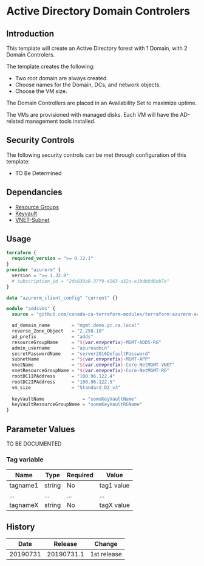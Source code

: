 # Active Directory Domain Controlers

## Introduction

This template will create an Active Directory forest with 1 Domain, with 2 Domain Controlers.

The template creates the following:

* Two root domain are always created.
* Choose names for the Domain, DCs, and network objects.  
* Choose the VM size.

The Domain Controllers are placed in an Availability Set to maximize uptime.

The VMs are provisioned with managed disks.  Each VM will have the AD-related management tools installed.

## Security Controls

The following security controls can be met through configuration of this template:

* TO Be Determined

## Dependancies

* [Resource Groups](https://github.com/canada-ca-azure-templates/resourcegroups/blob/master/readme.md)
* [Keyvault](https://github.com/canada-ca-azure-templates/keyvaults/blob/master/readme.md)
* [VNET-Subnet](https://github.com/canada-ca-azure-templates/vnet-subnet/blob/master/readme.md)

## Usage

```terraform
terraform {
  required_version = ">= 0.12.1"
}
provider "azurerm" {
  version = ">= 1.32.0"
  # subscription_id = "2de839a0-37f9-4163-a32a-e1bdb8d6eb7e"
}

data "azurerm_client_config" "current" {}

module "addsvms" {
  source = "github.com/canada-ca-terraform-modules/terraform-azurerm-active-directory?ref=20190731.1"

  ad_domain_name        = "mgmt.demo.gc.ca.local"
  reverse_Zone_Object   = "2.250.10"
  ad_prefix             = "adds"
  resourceGroupName     = "${var.envprefix}-MGMT-ADDS-RG"
  admin_username        = "azureadmin"
  secretPasswordName    = "server2016DefaultPassword"
  subnetName            = "${var.envprefix}-MGMT-APP"
  vnetName              = "${var.envprefix}-Core-NetMGMT-VNET"
  vnetResourceGroupName = "${var.envprefix}-Core-NetMGMT-RG"
  rootDC1IPAddress      = "100.96.122.4"
  rootDC2IPAddress      = "100.96.122.5"
  vm_size               = "Standard_D2_v3"
  
  keyVaultName              = "someKeyVaultName"
  keyVaultResourceGroupName = "someKeyVaultRGName"
}
```

## Parameter Values

TO BE DOCUMENTED

### Tag variable

| Name     | Type   | Required | Value      |
| -------- | ------ | -------- | ---------- |
| tagname1 | string | No       | tag1 value |
| ...      | ...    | ...      | ...        |
| tagnameX | string | No       | tagX value |

## History

| Date     | Release    | Change      |
| -------- | ---------- | ----------- |
| 20190731 | 20190731.1 | 1st release |
